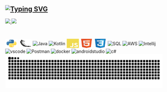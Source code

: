 ## [![Typing SVG](https://readme-typing-svg.herokuapp.com/?color=ff1493&ize=35&center=true&vCenter=true&width=1000&lines=ANÁLISE+E+DESENVOLVIMENTO+DE+SISTEMAS+;SEJA+BEM+VINDO+AO+MEU+PERFIL!+:%29)](https://git.io/typing-svg)

<a href="https://github.com/DevAlberissi">
  <img height="130em" src="https://github-readme-stats.vercel.app/api?username=DevAlberissi&show_icons=true&theme=radical&include_all_commits=true&count_private=true"/>
  <img height="130em" src="https://github-readme-stats.vercel.app/api/top-langs/?username=Jullya-Nigro&repo=blueBird.web&layout=compact&theme=radical"/>
</a>
  
 ## 
<div style="display: inline_block"><br> 
  <img align="center" alt="Python" height="30" width="40" src="https://raw.githubusercontent.com/devicons/devicon/master/icons/python/python-original.svg">
  <img align="center" alt="Flask" height="30" width="40" src="https://raw.githubusercontent.com/devicons/devicon/master/icons/flask/flask-original.svg">
  <img align="center" alt="Java" height="30" width="40" src="https://cdn.jsdelivr.net/gh/devicons/devicon@latest/icons/java/java-original-wordmark.svg">
  <img align="center" alt="Kotlin" height="30" width="40" src="https://cdn.jsdelivr.net/gh/devicons/devicon@latest/icons/kotlin/kotlin-original.svg">
  <img align="center" alt="Js" height="30" width="40" src="https://raw.githubusercontent.com/devicons/devicon/master/icons/javascript/javascript-plain.svg">
  <img align="center" alt="HTML" height="30" width="40" src="https://raw.githubusercontent.com/devicons/devicon/master/icons/html5/html5-original.svg"> 
  <img align="center" alt="CSS" height="30" width="40" src="https://raw.githubusercontent.com/devicons/devicon/master/icons/css3/css3-original.svg">
  <img align="center" alt="SQL" height="30" width="40" src="https://cdn.jsdelivr.net/gh/devicons/devicon@latest/icons/mysql/mysql-original.svg">
  <img align="center" alt="AWS" height="30" width="40" src="https://cdn.jsdelivr.net/gh/devicons/devicon@latest/icons/amazonwebservices/amazonwebservices-original-wordmark.svg">
  <img align="center" alt="Intellij" height="30" width="40" src="https://cdn.jsdelivr.net/gh/devicons/devicon@latest/icons/intellij/intellij-original.svg">
  <img align="center" alt="vscode" height="30" width="40" src="https://cdn.jsdelivr.net/gh/devicons/devicon@latest/icons/visualstudio/visualstudio-original.svg">
  <img align="center" alt="Postman" height="30" width="40" src="https://cdn.jsdelivr.net/gh/devicons/devicon@latest/icons/postman/postman-original.svg">
  <img align="center" alt="docker" height="30" width="40" src="https://cdn.jsdelivr.net/gh/devicons/devicon@latest/icons/docker/docker-original.svg">
  <img align="center" alt="androidstudio" height="30" width="40" src="https://cdn.jsdelivr.net/gh/devicons/devicon@latest/icons/androidstudio/androidstudio-original.svg">
  <img align="center" alt="c#" height="30" width="40" src="https://cdn.jsdelivr.net/gh/devicons/devicon@latest/icons/c#/c#-original.svg">
  
</div> 
  
</div> 
<picture align="center">
  <source media="(prefers-color-scheme: dark)" srcset="https://raw.githubusercontent.com/Jullya-Nigro/Jullya-Nigro/output/github-contribution-grid-snake-dark.svg">
  <source media="(prefers-color-scheme: light)" srcset="https://raw.githubusercontent.com/Jullya-Nigro/Jullya-Nigro/output/github-contribution-grid-snake-dark.svg">
  <img align="center" alt="github contribution grid snake animation" src="https://raw.githubusercontent.com/Jullya-Nigro/Jullya-Nigro/output/github-contribution-grid-snake.svg">
</picture>
